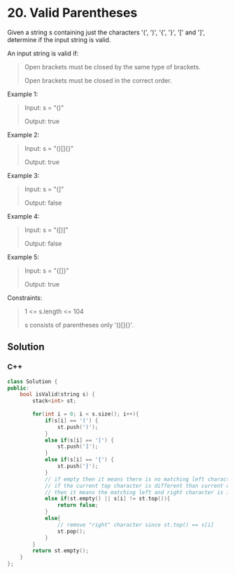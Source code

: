 # 20. Valid Parentheses

Given a string s containing just the characters '(', ')', '{', '}', '[' and ']', determine if the input string is valid.

An input string is valid if:

> Open brackets must be closed by the same type of brackets.
> 
> Open brackets must be closed in the correct order. 

Example 1:

> Input: s = "()"
> 
> Output: true

Example 2:

> Input: s = "()[]{}"
> 
> Output: true

Example 3:

> Input: s = "(]"
> 
> Output: false

Example 4:

> Input: s = "([)]"
> 
> Output: false

Example 5:

> Input: s = "{[]}"
> 
> Output: true 

Constraints:

> 1 <= s.length <= 104
> 
> s consists of parentheses only '()[]{}'.

## Solution

### C++

```C++
class Solution {
public:
    bool isValid(string s) {
        stack<int> st;
        
        for(int i = 0; i < s.size(); i++){
            if(s[i] == '(') {
                st.push(')');
            }
            else if(s[i] == '[') {
                st.push(']');
            }
            else if(s[i] == '{') {
                st.push('}');
            }
            // if empty then it means there is no matching left character
            // if the current top character is different than current character 
            // then it means the matching left and right character is incorrect
            else if(st.empty() || s[i] != st.top()){
                return false;
            }
            else{
                // remove "right" character since st.top() == s[i] 
                st.pop();
            }
        }
        return st.empty();
    }
};
```
